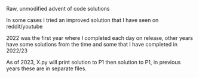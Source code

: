 Raw, unmodified advent of code solutions

In some cases I tried an improved solution that I have seen on reddit/youtube 

2022 was the first year where I completed each day on release, other years have some solutions from the time and some that I have completed in 2022/23 

As of 2023, X.py will print solution to P1 then solution to P1, in previous years these are in separate files. 
